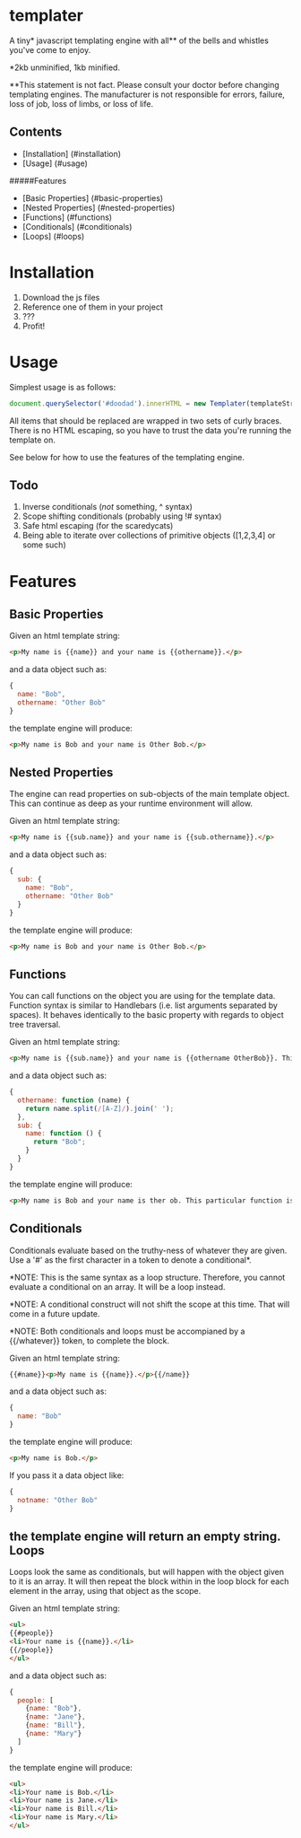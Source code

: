 templater
=========

A tiny\* javascript templating engine with all** of the bells and whistles you've come to enjoy.

*2kb unminified, 1kb minified.

**This statement is not fact.  Please consult your doctor before changing templating engines.  The manufacturer is not responsible for errors, failure, loss of job, loss of limbs, or loss of life.

Contents
--------
- [Installation] (#installation)
- [Usage] (#usage)

#####Features
- [Basic Properties] (#basic-properties)
- [Nested Properties] (#nested-properties)
- [Functions] (#functions)
- [Conditionals] (#conditionals)
- [Loops] (#loops)

Installation
============
1. Download the js files
2. Reference one of them in your project
3. ???
4. Profit!

Usage
=====
Simplest usage is as follows:
```javascript
document.querySelector('#doodad').innerHTML = new Templater(templateString, templateData).compile();
```
All items that should be replaced are wrapped in two sets of curly braces.  There is no HTML escaping, so you have to trust the data you're running the template on.

See below for how to use the features of the templating engine.

Todo
----
1. Inverse conditionals (*not* something, ^ syntax)
2. Scope shifting conditionals (probably using !# syntax)
3. Safe html escaping (for the scaredycats)
4. Being able to iterate over collections of primitive objects ([1,2,3,4] or some such)

Features
========
Basic Properties
----------------
Given an html template string:
```html
<p>My name is {{name}} and your name is {{othername}}.</p>
```
and a data object such as:
```javascript
{
  name: "Bob",
  othername: "Other Bob"
}
```
the template engine will produce:
```html
<p>My name is Bob and your name is Other Bob.</p>
```
Nested Properties
-----------------
The engine can read properties on sub-objects of the main template object.  This can continue as deep as your runtime environment will allow.

Given an html template string:
```html
<p>My name is {{sub.name}} and your name is {{sub.othername}}.</p>
```
and a data object such as:
```javascript
{
  sub: {
    name: "Bob",
    othername: "Other Bob"
  }
}
```
the template engine will produce:
```html
<p>My name is Bob and your name is Other Bob.</p>
```
Functions
---------
You can call functions on the object you are using for the template data.  Function syntax is similar to Handlebars (i.e. list arguments separated by spaces).  It behaves identically to the basic property with regards to object tree traversal.

Given an html template string:
```html
<p>My name is {{sub.name}} and your name is {{othername OtherBob}}. This particular function is retarded.</p>
```
and a data object such as:
```javascript
{
  othername: function (name) {
    return name.split(/[A-Z]/).join(' ');
  },
  sub: {
    name: function () {
      return "Bob";
    }
  }
}
```
the template engine will produce:
```html
<p>My name is Bob and your name is ther ob. This particular function is retarded.</p>
```
Conditionals
------------
Conditionals evaluate based on the truthy-ness of whatever they are given. Use a '#' as the first character in a token to denote a conditional*.

*NOTE: This is the same syntax as a loop structure.  Therefore, you cannot evaluate a conditional on an array. It will be a loop instead.

*NOTE: A conditional construct will not shift the scope at this time.  That will come in a future update.

*NOTE: Both conditionals and loops must be accompianed by a {{/whatever}} token, to complete the block.

Given an html template string:
```html
{{#name}}<p>My name is {{name}}.</p>{{/name}}
```
and a data object such as:
```javascript
{
  name: "Bob"
}
```
the template engine will produce:
```html
<p>My name is Bob.</p>
```
If you pass it a data object like:
```javascript
{
  notname: "Other Bob"
}
```
the template engine will return an empty string.
Loops
-----
Loops look the same as conditionals, but will happen with the object given to it is an array.  It will then repeat the block within in the loop block for each element in the array, using that object as the scope.

Given an html template string:
```html
<ul>
{{#people}}
<li>Your name is {{name}}.</li>
{{/people}}
</ul>
```
and a data object such as:
```javascript
{
  people: [
    {name: "Bob"},
    {name: "Jane"},
    {name: "Bill"},
    {name: "Mary"}
  ]
}
```
the template engine will produce:
```html
<ul>
<li>Your name is Bob.</li>
<li>Your name is Jane.</li>
<li>Your name is Bill.</li>
<li>Your name is Mary.</li>
</ul>
```
